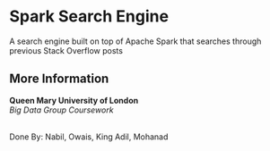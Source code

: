 <p>
    <h1>Spark Search Engine</h1>
    A search engine built on top of Apache Spark that searches through previous Stack Overflow posts
</p>

<p>
    <h2>More Information</h2>
    <b>Queen Mary University of London</b> <br>
    <i>Big Data Group Coursework</i> <br><br>
</p>

Done By:
Nabil, Owais, King Adil, Mohanad
